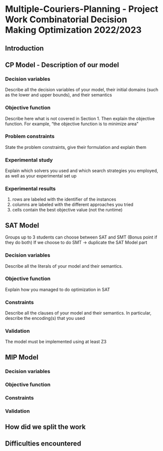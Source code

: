 # Multiple-Couriers-Planning - Project Work Combinatorial Decision Making Optimization 2022/2023

## Introduction

## CP Model - Description of our model

### Decision variables
Describe all the decision variables of your model, their initial domains (such as the lower and upper bounds), and their semantics

### Objective function
Describe here what is not covered in Section 1. Then explain the objective function. For example, “the objective function is to minimize area"

### Problem constraints
State the problem constraints, give their formulation and explain them

### Experimental study
Explain which solvers you used and which search strategies you employed, as well as your experimental set up

### Experimental results
1. rows are labeled with the identifier of the instances
2. columns are labeled with the different approaches you tried
3. cells contain the best objective value (not the runtime)

##  SAT Model
Groups up to 3 students can choose between SAT and SMT (Bonus point if they do both)
If we choose to do SMT -> duplicate the SAT Model part

### Decision variables
Describe all the literals of your model and their semantics.

### Objective function
Explain how you managed to do optimization in SAT

### Constraints
Describe all the clauses of your model and their semantics. In particular, describe the encoding(s) that you used

### Validation
The model must be implemented using at least Z3

## MIP Model

### Decision variables

### Objective function

### Constraints

### Validation

## How did we split the work

## Difficulties encountered
